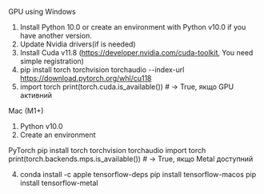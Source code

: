 GPU using
Windows
1. Install Python 10.0 or create an environment with Python v10.0 if you have another version.
2. Update Nvidia drivers(if is needed)
3. Install Cuda v11.8 (https://developer.nvidia.com/cuda-toolkit, You need simple registration)
4. pip install torch torchvision torchaudio --index-url https://download.pytorch.org/whl/cu118
5. import torch
print(torch.cuda.is_available())  # → True, якщо GPU активний

Mac (M1+)
1. Python v10.0
2. Create an environment

PyTorch
	pip install torch torchvision torchaudio
 	import torch
	print(torch.backends.mps.is_available())  # → True, якщо Metal доступний
	
4.
	conda install -c apple tensorflow-deps
pip install tensorflow-macos
pip install tensorflow-metal 
